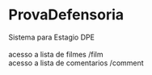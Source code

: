# ProvaDefensoria
Sistema para Estagio DPE <br><br>
acesso a lista de filmes /film <br>
acesso a lista de comentarios /comment

